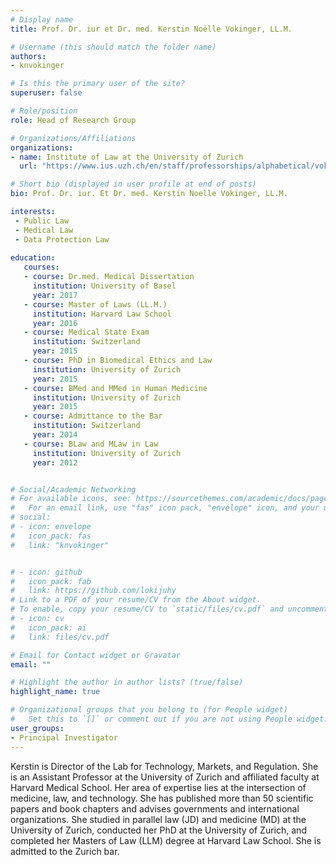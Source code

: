 ```yaml
---
# Display name
title: Prof. Dr. iur et Dr. med. Kerstin Noëlle Vokinger, LL.M.

# Username (this should match the folder name)
authors:
- knvokinger

# Is this the primary user of the site?
superuser: false

# Role/position
role: Head of Research Group

# Organizations/Affiliations
organizations:
- name: Institute of Law at the University of Zurich
  url: "https://www.ius.uzh.ch/en/staff/professorships/alphabetical/vokinger/vokinger.html"

# Short bio (displayed in user profile at end of posts)
bio: Prof. Dr. iur. Et Dr. med. Kerstin Noelle Vokinger, LL.M.

interests:
 - Public Law
 - Medical Law
 - Data Protection Law
 
education:
   courses:
   - course: Dr.med. Medical Dissertation
     institution: University of Basel
     year: 2017
   - course: Master of Laws (LL.M.)
     institution: Harvard Law School
     year: 2016
   - course: Medical State Exam
     institution: Switzerland
     year: 2015
   - course: PhD in Biomedical Ethics and Law
     institution: University of Zurich
     year: 2015
   - course: BMed and MMed in Human Medicine
     institution: University of Zurich
     year: 2015
   - course: Admittance to the Bar
     institution: Switzerland
     year: 2014
   - course: BLaw and MLaw in Law
     institution: University of Zurich
     year: 2012


# Social/Academic Networking
# For available icons, see: https://sourcethemes.com/academic/docs/page-builder/#icons
#   For an email link, use "fas" icon pack, "envelope" icon, and your uzh email up to before the '@'.
# social:
# - icon: envelope
#   icon_pack: fas
#   link: "knvokinger"


# - icon: github
#   icon_pack: fab
#   link: https://github.com/lokijuhy
# Link to a PDF of your resume/CV from the About widget.
# To enable, copy your resume/CV to `static/files/cv.pdf` and uncomment the lines below.
# - icon: cv
#   icon_pack: ai
#   link: files/cv.pdf

# Email for Contact widget or Gravatar
email: ""

# Highlight the author in author lists? (true/false)
highlight_name: true

# Organizational groups that you belong to (for People widget)
#   Set this to `[]` or comment out if you are not using People widget.
user_groups:
- Principal Investigator
---
```


Kerstin is Director of the Lab for Technology, Markets, and Regulation. She is an Assistant Professor at the University of Zurich and affiliated faculty at Harvard Medical School. Her area of expertise lies at the intersection of medicine, law, and technology. She has published more than 50 scientific papers and book chapters and advises governments and international organizations. She studied in parallel law (JD) and medicine (MD) at the University of Zurich, conducted her PhD at the University of Zurich, and completed her Masters of Law (LLM) degree at Harvard Law School. She is admitted to the Zurich bar.
